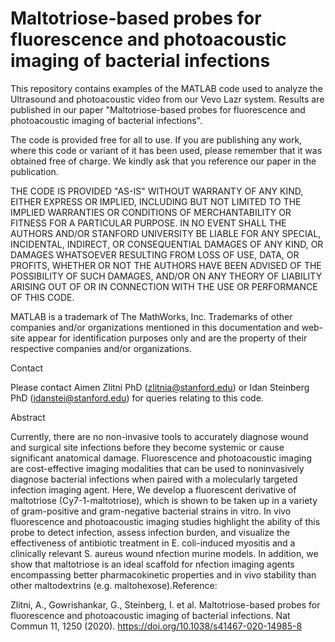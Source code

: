 # Maltotriose-based probes for fluorescence and photoacoustic imaging of bacterial infections

This repository contains examples of the MATLAB code used to analyze the Ultrasound and photoacoustic video from our Vevo Lazr system. Results are published in our paper "Maltotriose-based probes for fluorescence and photoacoustic imaging of bacterial infections".

The code is provided free for all to use. If you are publishing any work, where this code or variant of it has been used, please remember that it was obtained free of charge. We kindly ask that you reference our paper in the publication.

THE CODE IS PROVIDED "AS-IS" WITHOUT WARRANTY OF ANY KIND, EITHER EXPRESS OR IMPLIED, INCLUDING BUT NOT LIMITED TO THE IMPLIED WARRANTIES OR CONDITIONS OF MERCHANTABILITY OR FITNESS FOR A PARTICULAR PURPOSE. IN NO EVENT SHALL THE AUTHORS AND/OR STANFORD UNIVERSITY BE LIABLE FOR ANY SPECIAL, INCIDENTAL, INDIRECT, OR CONSEQUENTIAL DAMAGES OF ANY KIND, OR DAMAGES WHATSOEVER RESULTING FROM LOSS OF USE, DATA, OR PROFITS, WHETHER OR NOT THE AUTHORS HAVE BEEN ADVISED OF THE POSSIBILITY OF SUCH DAMAGES, AND/OR ON ANY THEORY OF LIABILITY ARISING OUT OF OR IN CONNECTION WITH THE USE OR PERFORMANCE OF THIS CODE.

MATLAB is a trademark of The MathWorks, Inc. Trademarks of other companies and/or organizations mentioned in this documentation and web-site appear for identification purposes only and are the property of their respective companies and/or organizations.

Contact

Please contact Aimen Zlitni PhD (zlitnia@stanford.edu) or Idan Steinberg PhD (idanstei@stanford.edu) for queries relating to this code.

Abstract

Currently, there are no non-invasive tools to accurately diagnose wound and surgical site infections before they become systemic or cause significant anatomical damage. Fluorescence and photoacoustic imaging are cost-effective imaging modalities that can be used to noninvasively diagnose bacterial infections when paired with a molecularly targeted infection imaging agent. Here, We develop a fluorescent derivative of maltotriose (Cy7-1-maltotriose), which is shown to be taken up in a variety of gram-positive and gram-negative bacterial strains in vitro. In vivo fluorescence and photoacoustic imaging studies highlight the ability of this probe to detect infection, assess infection burden, and visualize the effectiveness of antibiotic treatment in E. coli-induced myositis and a clinically relevant S. aureus wound nfection murine models. In addition, we show that maltotriose is an ideal scaffold for nfection imaging agents encompassing better pharmacokinetic properties and in vivo stability than other maltodextrins (e.g. maltohexose).Reference:

Zlitni, A., Gowrishankar, G., Steinberg, I. et al. Maltotriose-based probes for fluorescence and photoacoustic imaging of bacterial infections. Nat Commun 11, 1250 (2020). https://doi.org/10.1038/s41467-020-14985-8
